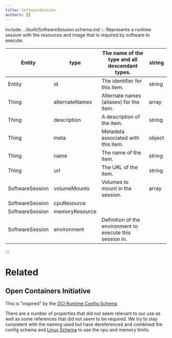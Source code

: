 ```yaml
---
title: SoftwareSession
authors: []
---
```


include: ../built/SoftwareSession.schema.md
:::
Represents a runtime session with the resources and image that is required by software to execute.

| Entity          | type           | The name of the type and all descendant types.            | string |
| --------------- | -------------- | --------------------------------------------------------- | ------ |
| Entity          | id             | The identifier for this item.                             | string |
| Thing           | alternateNames | Alternate names (aliases) for the item.                   | array  |
| Thing           | description    | A description of the item.                                | string |
| Thing           | meta           | Metadata associated with this item.                       | object |
| Thing           | name           | The name of the item.                                     | string |
| Thing           | url            | The URL of the item.                                      | string |
| SoftwareSession | volumeMounts   | Volumes to mount in the session.                          | array  |
| SoftwareSession | cpuResource    |                                                           |        |
| SoftwareSession | memoryResource |                                                           |        |
| SoftwareSession | environment    | Definition of the environment to execute this session in. |        |

:::

# Related

## Open Containers Initiative

This is "inspired" by the [OCI Runtime Config Schema](https://github.com/opencontainers/runtime-spec/blob/master/schema/config-schema.json)

There are a number of properties that did not seem relevant to our use as well as some references that did not seem to be required. We try to stay consistent with the naming used but have dereferenced and combined the config schema and [Linux Schema](https://github.com/opencontainers/runtime-spec/blob/master/schema/defs-linux.json) to use the cpu and memory limits.
